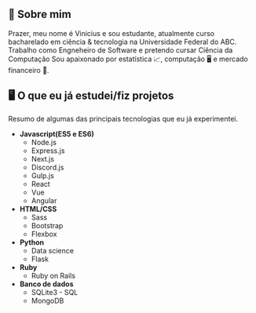 ## 💜 Sobre mim
Prazer, meu nome é Vinicius e sou estudante, atualmente curso bacharelado em ciência & tecnologia na Universidade Federal do ABC. Trabalho como Engneheiro de Software e pretendo cursar Ciência da Computação
Sou apaixonado por estatística 📈, computação 🖥️ e mercado financeiro 🏦.
## 🖥️ O que eu já estudei/fiz projetos
Resumo de algumas das principais tecnologias que eu já experimentei.

 - **Javascript(ES5 e ES6)**
	 - Node.js
	 - Express.js
	 - Next.js
	 - Discord.js
	 - Gulp.js
	 - React
	 - Vue
	 - Angular
 - **HTML/CSS**
	 - Sass
	 - Bootstrap
	 - Flexbox
 - **Python**
	 - Data science
	 - Flask
 - **Ruby**
	 - Ruby on Rails
- **Banco de dados**
	- SQLite3 - SQL
	- MongoDB
